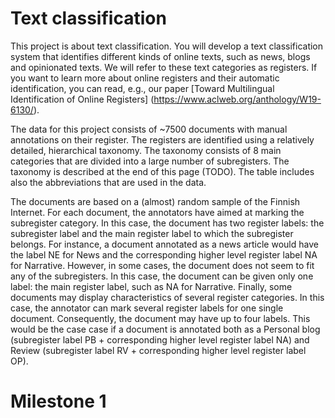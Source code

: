# Text classification

This project is about text classification. You will develop a text classification system that identifies different kinds of online texts, such as news, blogs and opinionated texts. We will refer to these text categories as registers. If you want to learn more about online registers and their automatic identification, you can read, e.g., our paper [Toward Multilingual Identification of Online Registers] (https://www.aclweb.org/anthology/W19-6130/).


The data for this project consists of ~7500 documents with manual annotations on their register. The registers are identified using a relatively detailed, hierarchical taxonomy. The taxonomy consists of 8 main categories that are divided into a large number of subregisters. The taxonomy is described at the end of this page (TODO). The table includes also the abbreviations that are used in the data.

The documents are based on a (almost) random sample of the Finnish Internet. For each document, the annotators have aimed at marking the subregister category. In this case, the document has two register labels: the subregister label and the main register label to which the subregister belongs. For instance, a document annotated as a news article would have the label NE for News and the corresponding higher level register label NA for Narrative. However, in some cases, the document does not seem to fit any of the subregisters. In this case, the document can be given only one label: the main register label, such as NA for Narrative. Finally, some documents may display characteristics of several register categories. In this case, the annotator can mark several register labels for one single document. Consequently, the document may have up to four labels. This would be the case case if a document is annotated both as a Personal blog (subregister label PB + corresponding higher level register label NA) and Review (subregister label RV + corresponding higher level register label OP).

# Milestone 1

